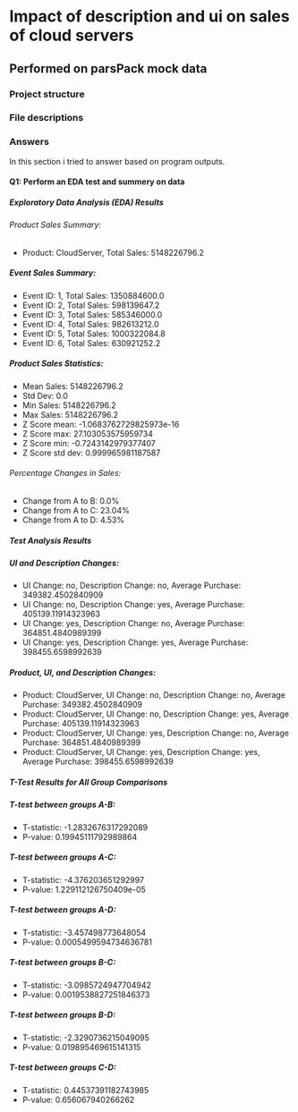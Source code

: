 # Impact of description and ui on sales of cloud servers
## Performed on parsPack mock data

### Project structure

### File descriptions

### Answers
In this section i tried to answer based on program outputs.
#### Q1: Perform an EDA test and summery on data
##### Exploratory Data Analysis (EDA) Results
###### Product Sales Summary:
- Product: CloudServer, Total Sales: 5148226796.2

##### Event Sales Summary:
- Event ID: 1, Total Sales: 1350884600.0
- Event ID: 2, Total Sales: 598139647.2
- Event ID: 3, Total Sales: 585346000.0
- Event ID: 4, Total Sales: 982613212.0
- Event ID: 5, Total Sales: 1000322084.8
- Event ID: 6, Total Sales: 630921252.2


##### Product Sales Statistics:
- Mean Sales: 5148226796.2
- Std Dev: 0.0
- Min Sales: 5148226796.2
- Max Sales: 5148226796.2
- Z Score mean: -1.0683762729825973e-16
- Z Score max: 27.103053575959734
- Z Score min: -0.7243142979377407
- Z Score std dev: 0.999965981187587

###### Percentage Changes in Sales:
- Change from A to B: 0.0%
- Change from A to C: 23.04%
- Change from A to D: 4.53%

##### Test Analysis Results
##### UI and Description Changes:
- UI Change: no, Description Change: no, Average Purchase: 349382.4502840909
- UI Change: no, Description Change: yes, Average Purchase: 405139.11914323963
- UI Change: yes, Description Change: no, Average Purchase: 364851.4840989399
- UI Change: yes, Description Change: yes, Average Purchase: 398455.6598992639

##### Product, UI, and Description Changes:
- Product: CloudServer, UI Change: no, Description Change: no, Average Purchase: 349382.4502840909
- Product: CloudServer, UI Change: no, Description Change: yes, Average Purchase: 405139.11914323963
- Product: CloudServer, UI Change: yes, Description Change: no, Average Purchase: 364851.4840989399
- Product: CloudServer, UI Change: yes, Description Change: yes, Average Purchase: 398455.6598992639

##### T-Test Results for All Group Comparisons
##### T-test between groups A-B:
- T-statistic: -1.2832676317292089
- P-value: 0.19945111792989864

##### T-test between groups A-C:
- T-statistic: -4.376203651292997
- P-value: 1.229112126750409e-05

##### T-test between groups A-D:
- T-statistic: -3.457498773648054
- P-value: 0.0005499594734636781

##### T-test between groups B-C:
- T-statistic: -3.0985724947704942
- P-value: 0.0019538827251846373

##### T-test between groups B-D:
- T-statistic: -2.3290736215049095
- P-value: 0.019895469615141315

##### T-test between groups C-D:
- T-statistic: 0.44537391182743985
- P-value: 0.656067940266262

